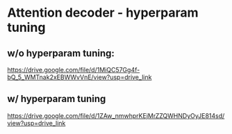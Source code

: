 # Attention decoder - hyperparam tuning

## w/o hyperparam tuning:
https://drive.google.com/file/d/1MiQC57Gg4f-bQ_5_WMTnak2xEBWWvVnE/view?usp=drive_link

## w/ hyperparam tuning
https://drive.google.com/file/d/1ZAw_nmwhprKEjMrZZQWHNDyOyJE814sd/view?usp=drive_link

